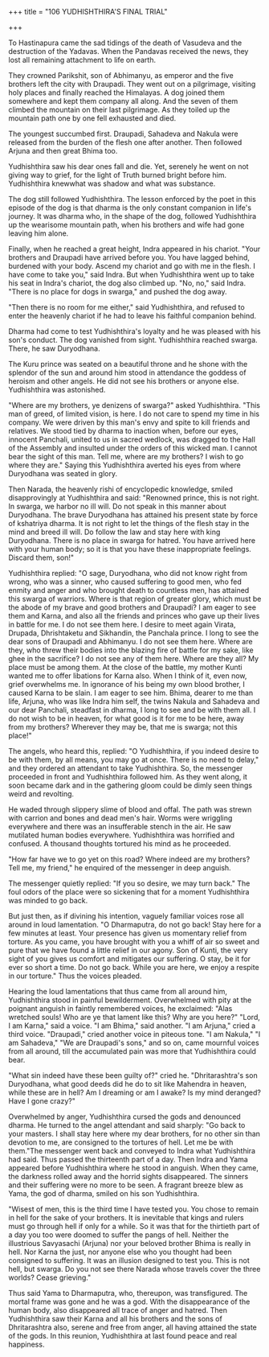 +++
title = "106 YUDHISHTHIRA'S FINAL TRIAL"

+++

To Hastinapura came the sad tidings of
the death of Vasudeva and the destruction
of the Yadavas. When the Pandavas
received the news, they lost all remaining
attachment to life on earth.

They
crowned
Parikshit,
son
of Abhimanyu, as emperor and the five
brothers left the city with Draupadi. They
went out on a pilgrimage, visiting holy
places and finally reached the Himalayas.
A dog joined them somewhere and kept
them company all along. And the seven of
them climbed the mountain on their last
pilgrimage. As they toiled up the
mountain path one by one fell exhausted
and died.

The youngest succumbed first. Draupadi,
Sahadeva and Nakula were released from
the burden of the flesh one after another.
Then followed Arjuna and then great
Bhima too.

Yudhishthira saw his dear ones fall and
die. Yet, serenely he went on not giving
way to grief, for the light of Truth burned
bright before him. Yudhishthira knewwhat was shadow and what was
substance.

The dog still followed Yudhishthira. The
lesson enforced by the poet in this episode
of the dog is that dharma is the only
constant companion in life's journey.
It was dharma who, in the shape of the
dog, followed Yudhishthira up the
wearisome mountain path, when his
brothers and wife had gone leaving him
alone.

Finally, when he reached a great height,
Indra appeared in his chariot.
"Your brothers and Draupadi have arrived
before you. You have lagged behind,
burdened with your body. Ascend my
chariot and go with me in the flesh. I have
come to take you," said Indra. But when
Yudhishthira went up to take his seat in
Indra's chariot, the dog also climbed up.
"No, no," said Indra. "There is no place
for dogs in swarga," and pushed the dog
away.

"Then there is no room for me either,"
said Yudhishthira, and refused to enter the
heavenly chariot if he had to leave his
faithful companion behind.

Dharma had come to test Yudhishthira's
loyalty and he was pleased with his son's
conduct. The dog vanished from sight.
Yudhishthira reached swarga. There, he
saw Duryodhana.

The Kuru prince was seated on a beautiful
throne and he shone with the splendor of
the sun and around him stood in
attendance the goddess of heroism and
other angels. He did not see his brothers
or anyone else. Yudhishthira was
astonished.

"Where are my brothers, ye denizens of
swarga?" asked Yudhishthira. "This man
of greed, of limited vision, is here. I do
not care to spend my time in his company.
We were driven by this man's envy and
spite to kill friends and relatives. We
stood tied by dharma to inaction when,
before our eyes, innocent Panchali, united
to us in sacred wedlock, was dragged to
the Hall of the Assembly and insulted
under the orders of this wicked man. I
cannot bear the sight of this man. Tell me,
where are my brothers? I wish to go
where they are." Saying this Yudhishthira
averted his eyes from where Duryodhana
was seated in glory.

Then Narada, the heavenly rishi of
encyclopedic
knowledge,
smiled
disapprovingly at Yudhishthira and said:
"Renowned prince, this is not right. In
swarga, we harbor no ill will. Do not
speak in this manner about Duryodhana.
The brave Duryodhana has attained his
present state by force of kshatriya dharma.
It is not right to let the things of the flesh
stay in the mind and breed ill will. Do
follow the law and stay here with king
Duryodhana. There is no place in swarga
for hatred. You have arrived here with
your human body; so it is that you have
these inappropriate feelings. Discard
them, son!"

Yudhishthira replied:
"O sage, Duryodhana, who did not know
right from wrong, who was a sinner, who
caused suffering to good men, who fed
enmity and anger and who brought death
to countless men, has attained this swarga
of warriors. Where is that region of
greater glory, which must be the abode of
my brave and good brothers and
Draupadi? I am eager to see them and
Karna, and also all the friends and princes
who gave up their lives in battle for me. I
do not see them here. I desire to meet
again Virata, Drupada, Dhrishtaketu and
Sikhandin, the Panchala prince. I long to
see the dear sons of Draupadi and
Abhimanyu. I do not see them here.
Where are they, who threw their bodies
into the blazing fire of battle for my sake,
like ghee in the sacrifice? I do not see any
of them here. Where are they all? My place must be among them. At the close of
the battle, my mother Kunti wanted me to
offer libations for Karna also. When I
think of it, even now, grief overwhelms
me. In ignorance of his being my own
blood brother, I caused Karna to be slain.
I am eager to see him. Bhima, dearer to
me than life, Arjuna, who was like Indra
him self, the twins Nakula and Sahadeva
and our dear Panchali, steadfast in
dharma, I long to see and be with them all.
I do not wish to be in heaven, for what
good is it for me to be here, away from
my brothers? Wherever they may be, that
me is swarga; not this place!"

The angels, who heard this, replied:
"O Yudhishthira, if you indeed desire to
be with them, by all means, you may go at
once. There is no need to delay," and they
ordered an attendant to take Yudhishthira.
So, the messenger proceeded in front and
Yudhishthira followed him. As they went
along, it soon became dark and in the
gathering gloom could be dimly seen
things weird and revolting.

He waded through slippery slime of blood
and offal. The path was strewn with
carrion and bones and dead men's hair.
Worms were wriggling everywhere and
there was an insufferable stench in the air.
He
saw
mutilated
human
bodies
everywhere.
Yudhishthira was horrified and confused.
A thousand thoughts tortured his mind as
he proceeded.

"How far have we to go yet on this road?
Where indeed are my brothers? Tell me,
my friend," he enquired of the messenger
in deep anguish.

The messenger quietly replied: "If you so
desire, we may turn back." The foul odors
of the place were so sickening that for a
moment Yudhishthira was minded to go
back.

But just then, as if divining his intention,
vaguely familiar voices rose all around in
loud lamentation. "O Dharmaputra, do not
go back! Stay here for a few minutes at
least. Your presence has given us
momentary relief from torture. As you
came, you have brought with you a whiff
of air so sweet and pure that we have
found a little relief in our agony. Son of
Kunti, the very sight of you gives us
comfort and mitigates our suffering. O
stay, be it for ever so short a time. Do not
go back. While you are here, we enjoy a
respite in our torture." Thus the voices
pleaded.

Hearing the loud lamentations that thus
came from all around him, Yudhishthira
stood
in
painful
bewilderment.
Overwhelmed with pity at the poignant
anguish in faintly remembered voices, he
exclaimed:
"Alas wretched souls! Who are ye that
lament like this? Why are you here?"
"Lord, I am Karna," said a voice.
"I am Bhima," said another.
"I am Arjuna," cried a third voice.
"Draupadi," cried another voice in piteous
tone.
"I am Nakula," "I am Sahadeva," "We are
Draupadi's sons," and so on, came
mournful voices from all around, till the
accumulated pain was more that
Yudhishthira could bear.

"What sin indeed have these been guilty
of?" cried he. "Dhritarashtra's son
Duryodhana, what good deeds did he do
to sit like Mahendra in heaven, while
these are in hell? Am I dreaming or am I
awake? Is my mind deranged? Have I
gone crazy?"

Overwhelmed by anger, Yudhishthira
cursed the gods and denounced dharma.
He turned to the angel attendant and said
sharply: "Go back to your masters. I shall
stay here where my dear brothers, for no
other sin than devotion to me, are
consigned to the tortures of hell. Let me
be with them."The messenger went back and conveyed
to Indra what Yudhishthira had said.
Thus passed the thirteenth part of a day.
Then Indra and Yama appeared before
Yudhishthira where he stood in anguish.
When they came, the darkness rolled
away and the horrid sights disappeared.
The sinners and their suffering were no
more to be seen. A fragrant breeze blew as
Yama, the god of dharma, smiled on his
son Yudhishthira.

"Wisest of men, this is the third time I
have tested you. You chose to remain in
hell for the sake of your brothers. It is
inevitable that kings and rulers must go
through hell if only for a while. So it was
that for the thirtieth part of a day you too
were doomed to suffer the pangs of hell.
Neither
the
illustrious
Savyasachi
(Arjuna) nor your beloved brother Bhima
is really in hell. Nor Karna the just, nor
anyone else who you thought had been
consigned to suffering. It was an illusion
designed to test you. This is not hell, but
swarga. Do you not see there Narada
whose travels cover the three worlds?
Cease grieving."

Thus said Yama to Dharmaputra, who,
thereupon, was transfigured. The mortal
frame was gone and he was a god. With
the disappearance of the human body, also
disappeared all trace of anger and hatred.
Then Yudhishthira saw their Karna and all
his brothers and the sons of Dhritarashtra
also, serene and free from anger, all
having attained the state of the gods. In
this reunion, Yudhishthira at last found
peace and real happiness.
